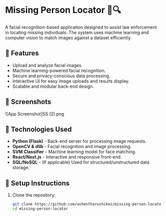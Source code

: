 # Missing Person Locator 👤🔍  

A facial recognition-based application designed to assist law enforcement in locating missing individuals. The system uses machine learning and computer vision to match images against a dataset efficiently.  

## 🌟 Features  
- Upload and analyze facial images.  
- Machine learning-powered facial recognition.  
- Secure and privacy-conscious data processing.  
- Interactive UI for easy image uploads and results display.  
- Scalable and modular back-end design.  

## 📸 Screenshots  
![App Screenshot]SS (2).png
 

## 🚀 Technologies Used  
- **Python (Flask)** - Back-end server for processing image requests.  
- **OpenCV & dlib** - Facial recognition and image processing.  
- **SVM Classifier** - Machine learning model for face matching.  
- **React/Next.js** - Interactive and responsive front-end.  
- **SQL/NoSQL** - (If applicable) Used for structured/unstructured data storage.  

## 🔧 Setup Instructions  
1. Clone the repository:  
   ```bash
   git clone https://github.com/ashentharushikez/missing-person-locator.git  
   cd missing-person-locator  
